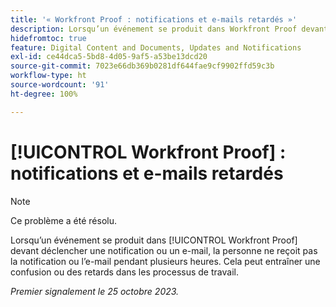 ```yaml
---
title: '« Workfront Proof : notifications et e-mails retardés »'
description: Lorsqu’un événement se produit dans Workfront Proof devant déclencher une notification ou un e-mail, la personne ne reçoit pas la notification ou l’e-mail pendant plusieurs heures. Cela peut entraîner une confusion ou des retards dans les processus de travail.
hidefromtoc: true
feature: Digital Content and Documents, Updates and Notifications
exl-id: ce44dca5-5bd8-4d05-9af5-a53be13dcd20
source-git-commit: 7023e66db369b0281df644fae9cf9902ffd59c3b
workflow-type: ht
source-wordcount: '91'
ht-degree: 100%

---
```


# [!UICONTROL Workfront Proof] : notifications et e-mails retardés

>[!NOTE]
>
>Ce problème a été résolu.

<!--WF and WFP TOCs-->

Lorsqu’un événement se produit dans [!UICONTROL Workfront Proof] devant déclencher une notification ou un e-mail, la personne ne reçoit pas la notification ou l’e-mail pendant plusieurs heures. Cela peut entraîner une confusion ou des retards dans les processus de travail.

_Premier signalement le 25 octobre 2023._
